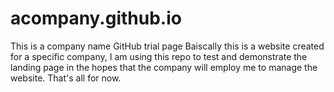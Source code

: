 # acompany.github.io
This is a company name GitHub trial page
Baiscally this is a website created for a specific company, I am using this repo to test and demonstrate the landing page in the hopes that the company will employ me to manage the website.
That's all for now.

